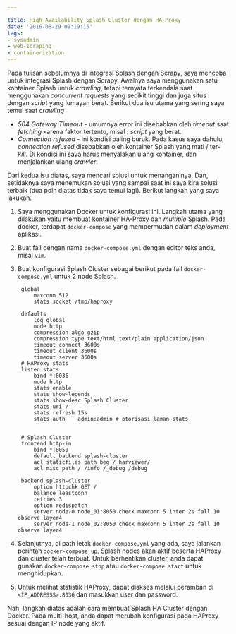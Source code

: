 ```yaml
---

title: High Availability Splash Cluster dengan HA-Proxy
date: '2016-08-29 09:19:15'
tags:
- sysadmin
- web-scraping
- containerization
---
```


Pada tulisan sebelumnya di [Integrasi Splash dengan Scrapy](https://rizkidoank.com/2016/08/18/integrasi-splash-dengan-scrapy/), saya mencoba untuk integrasi Splash dengan Scrapy. Awalnya saya menggunakan satu kontainer Splash untuk *crawling*, tetapi ternyata terkendala saat menggunakan *concurrent requests* yang sedikit tinggi dan juga situs dengan *script* yang lumayan berat. Berikut dua isu utama yang sering saya temui saat *crawling*

* *504 Gateway Timeout* - umumnya error ini disebabkan oleh *timeout* saat *fetching* karena faktor tertentu, misal : *script* yang berat.
* *Connection refused* - ini kondisi paling buruk. Pada kasus saya dahulu, *connection refused* disebabkan oleh kontainer Splash yang mati / ter-*kill*. Di kondisi ini saya harus menyalakan ulang kontainer, dan menjalankan ulang *crawler*.

Dari kedua isu diatas, saya mencari solusi untuk menanganinya. Dan, setidaknya saya menemukan solusi yang sampai saat ini saya kira solusi terbaik (dua poin diatas tidak saya temui lagi). Berikut langkah yang saya lakukan.

1. Saya menggunakan Docker untuk konfigurasi ini. Langkah utama yang dilakukan yaitu membuat kontainer HA-Proxy dan *multiple* Splash. Pada docker, terdapat `docker-compose` yang mempermudah dalam *deployment* aplikasi.
2. Buat fail dengan nama `docker-compose.yml` dengan editor teks anda, misal `vim`.
3. Buat konfigurasi Splash Cluster sebagai berikut pada fail `docker-compose.yml` untuk 2 node Splash.

        global
            maxconn 512
            stats socket /tmp/haproxy

        defaults
            log global
            mode http
            compression algo gzip
            compression type text/html text/plain application/json
            timeout connect 3600s
            timeout client 3600s
            timeout server 3600s
        # HAProxy stats
        listen stats
            bind *:8036
            mode http
            stats enable
            stats show-legends
            stats show-desc Splash Cluster
            stats uri /
            stats refresh 15s
            stats auth    admin:admin # otorisasi laman stats


        # Splash Cluster
        frontend http-in
            bind *:8050
            default_backend splash-cluster
            acl staticfiles path_beg /_harviewer/
            acl misc path / /info /_debug /debug

        backend splash-cluster
            option httpchk GET /
            balance leastconn
            retries 3
            option redispatch
            server node-0 node_01:8050 check maxconn 5 inter 2s fall 10 observe layer4
            server node-1 node_02:8050 check maxconn 5 inter 2s fall 10 observe layer4

4. Selanjutnya, di path letak `docker-compose.yml` yang ada, saya jalankan perintah `docker-compose up`. Splash nodes akan aktif beserta HAProxy dan cluster telah terbuat. Untuk berhentikan cluster, anda dapat gunakan `docker-compose stop` atau `docker-compose start` untuk menghidupkan.

5. Untuk melihat statistik HAProxy, dapat diakses melalui peramban di `<IP_ADDRESSS>:8036` dan masukkan user dan password.

Nah, langkah diatas adalah cara membuat Splash HA Cluster dengan Docker. Pada multi-host, anda dapat merubah konfigurasi pada HAProxy sesuai dengan IP node yang aktif.